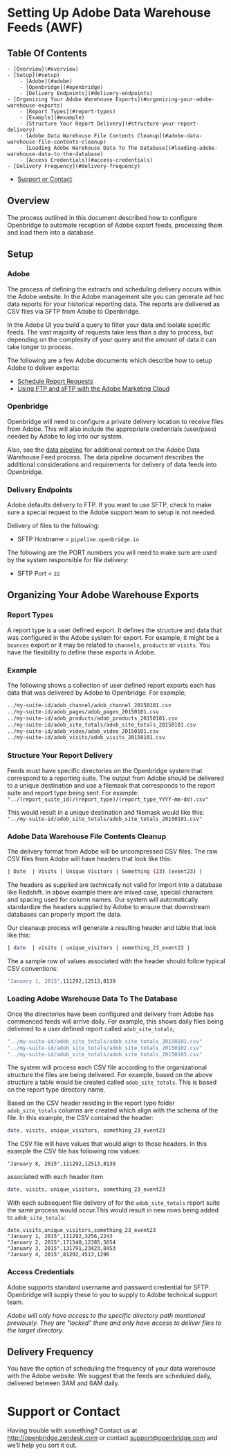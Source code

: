 <h1> Setting Up Adobe Data Warehouse Feeds (AWF) </h1>

<h2> Table Of Contents </h2>

<!-- TOC depthFrom:1 depthTo:6 withLinks:1 updateOnSave:1 orderedList:0 -->

	- [Overview](#overview)
	- [Setup](#setup)
		- [Adobe](#adobe)
		- [Openbridge](#openbridge)
		- [Delivery Endpoints](#delivery-endpoints)
	- [Organizing Your Adobe Warehouse Exports](#organizing-your-adobe-warehouse-exports)
		- [Report Types](#report-types)
		- [Example](#example)
		- [Structure Your Report Delivery](#structure-your-report-delivery)
		- [Adobe Data Warehouse File Contents Cleanup](#adobe-data-warehouse-file-contents-cleanup)
		- [Loading Adobe Warehouse Data To The Database](#loading-adobe-warehouse-data-to-the-database)
		- [Access Credentials](#access-credentials)
	- [Delivery Frequency](#delivery-frequency)
- [Support or Contact](#support-or-contact)

<!-- /TOC -->

## Overview

The process outlined in this document described how to configure Openbridge to automate reception of Adobe export feeds, processing them and load them into a database.

## Setup

### Adobe
The process of defining the extracts and scheduling delivery occurs within the Adobe website. In the Adobe management site you can generate ad hoc data reports for your historical reporting data. The reports are delivered as CSV files via SFTP from Adobe to Openbridge.

In the Adobe UI you build a query to filter your data and isolate specific feeds. The vast majority of requests take less than a day to process, but depending on the complexity of your query and the amount of data it can take longer to process.

The following are a few Adobe documents which describe how to setup Adobe to deliver exports:
* [Schedule Report Requests](https://marketing.adobe.com/resources/help/en_US/arb/schedule_report_requests.html)
* [Using FTP and sFTP with the Adobe Marketing
Cloud](https://marketing.adobe.com/resources/help/en_US/whitepapers/ftp/analytics_ftp.pdf)

### Openbridge

Openbridge will need to configure a private delivery location to receive files from Adobe. This will also include the appropriate credentials (user/pass) needed by Adobe to log into our system.

Also, see the [data pipeline](/pipeline.md) for additional context on the Adobe Data Warehouse Feed process. The data pipeline document describes the additional considerations and requirements for delivery of data feeds into Openbridge.

### Delivery Endpoints

Adobe defaults delivery to FTP. If you want to use SFTP,  check to make sure a special request to the Adobe support team to setup is not needed.

Delivery of files to the following:
<ul>
<li>SFTP Hostname = <code>pipeline.openbridge.io</code>
</ul>

The following are the PORT numbers you will need to make sure are used by the system responsible for file delivery:
<ul>
<li>SFTP Port = <code>22</code>
</ul>

## Organizing Your Adobe Warehouse Exports

### Report Types
A report type is a user defined export. It defines the structure and data that was configured in the Adobe system for export. For example, it might be a `bounces` export or it may be related to `channels`, `products` or `visits`. You have the flexibility to define these exports in Adobe.

### Example
The following shows a collection of user defined report exports each has data that was delivered by Adobe to Openbridge. For example;

```bash
../my-suite-id/adob_channel/adob_channel_20150101.csv
../my-suite-id/adob_pages/adob_pages_20150101.csv
../my-suite-id/adob_products/adob_products_20150101.csv
../my-suite-id/adob_site_totals/adob_site_totals_20150101.csv
../my-suite-id/adob_video/adob_video_20150101.csv
../my-suite-id/adob_visits/adob_visits_20150101.csv
```

### Structure Your Report Delivery
Feeds must have specific directories on the Openbridge system that correspond to a reporting suite. The output from Adobe should be delivered to a unique destination and use a filemask that corresponds to the report suite and report type being sent. For example: `"../(report_suite_id)/(report_type)/(report_type_YYYY-mm-dd).csv"`

This would result in a unique destination and filemask would like this: `"../my-suite-id/adob_site_totals/adob_site_totals_20150101.csv"`


### Adobe Data Warehouse File Contents Cleanup

The delivery format from Adobe will be uncompressed CSV files. The raw CSV files from Adobe will have headers that look like this:

```bash
| Date  | Visits | Unique Visitors | Something (23) (event23) |
```

The headers as supplied are technically not valid for import into a database like Redshift. In above example there are mixed case, special characters and spacing used for column names. Our system will automatically standardize the headers supplied by Adobe to ensure that downstream databases can properly import the data.

Our cleanaup process will generate a resulting header and table that look like this:

```bash
| date  | visits | unique_visitors | something_23_event23 |
```

The a sample row of values associated with the header should follow typical CSV conventions:

```bash
"January 1, 2015",111292,12513,8139
```

### Loading Adobe Warehouse Data To The Database

Once the directories have been configured and delivery from Adobe has commenced feeds will arrive daily. For example, this shows daily files being delivered to a user defined report called `adob_site_totals`;

```bash
"../my-suite-id/adob_site_totals/adob_site_totals_20150101.csv"
"../my-suite-id/adob_site_totals/adob_site_totals_20150102.csv"
"../my-suite-id/adob_site_totals/adob_site_totals_20150103.csv"
```

The system will process each CSV file according to the organizational structure the files are being delivered. For example, based on the above structure a table would be created called `adob_site_totals`. This is based on the report type directory name.

Based on the CSV header residing in the report type folder `adob_site_totals` columns are created which align with the schema of the file. In this example, the CSV contained the header:

```bash
date, visits, unique_visitors, something_23_event23
```

The CSV file will have values that would align to those headers. In this example the CSV file has following row values:
```
"January 8, 2015",111292,12513,8139
```
associated with each header item

```bash
date, visits, unique_visitors, something_23_event23
```


With each subsequent file delivery of for the `adob_site_totals` report suite the same process would occur.This would result in new rows being added to `adob_site_totals`:

```
date,visits,unique_visitors,something_23_event23
"January 1, 2015",111292,3256,2243
"January 2, 2015",171540,12385,5654
"January 3, 2015",131791,23423,8453
"January 4, 2015",81292,4513,1296
```

### Access Credentials
Adobe supports standard username and password credential for SFTP. Openbridge will supply these to you to supply to Adobe technical support team.

*Adobe will only have access to the specific directory path mentioned previously. They are "locked" there and only have access to deliver files to the target directory.*

## Delivery Frequency
You have the option of scheduling the frequency of your data warehouse with the Adobe website. We suggest that the feeds are scheduled daily, delivered between 3AM and 6AM daily.

# Support or Contact

<p>Having trouble with something? Contact us at <a href="http://openbridge.zendesk.com">http://openbridge.zendesk.com</a> or contact <a href="mailto:support@openbridge.com">support@openbridge.com</a> and we’ll help you sort it out.</p>
